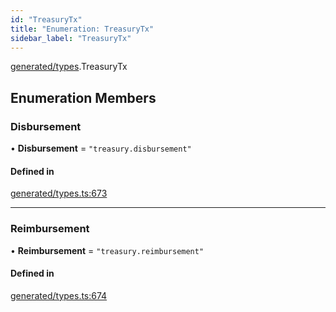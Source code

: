 ```yaml
---
id: "TreasuryTx"
title: "Enumeration: TreasuryTx"
sidebar_label: "TreasuryTx"
---
```


[generated/types](../../../../modules/Generated/Types/Types.md).TreasuryTx

## Enumeration Members

### Disbursement

• **Disbursement** = ``"treasury.disbursement"``

#### Defined in

[generated/types.ts:673](https://github.com/PolymeshAssociation/polymesh-sdk/blob/95e180d2/src/generated/types.ts#L673)

___

### Reimbursement

• **Reimbursement** = ``"treasury.reimbursement"``

#### Defined in

[generated/types.ts:674](https://github.com/PolymeshAssociation/polymesh-sdk/blob/95e180d2/src/generated/types.ts#L674)
